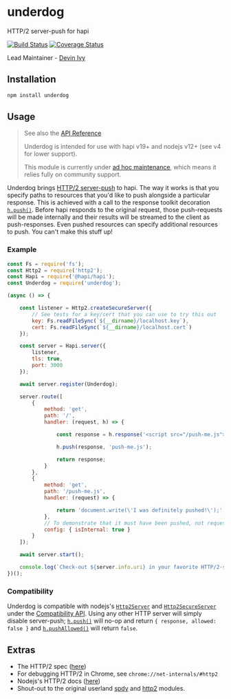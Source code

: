 # underdog
HTTP/2 server-push for hapi

[![Build Status](https://travis-ci.com/hapipal/underdog.svg?branch=master)](https://travis-ci.com/hapipal/underdog) [![Coverage Status](https://coveralls.io/repos/hapipal/underdog/badge.svg?branch=master&service=github)](https://coveralls.io/github/hapipal/underdog?branch=master)

Lead Maintainer - [Devin Ivy](https://github.com/devinivy)

## Installation
```sh
npm install underdog
```

## Usage
> See also the [API Reference](API.md)
>
> Underdog is intended for use with hapi v19+ and nodejs v12+ (see v4 for lower support).
>
> This module is currently under [ad hoc maintenance](https://github.com/hapipal/underdog/issues/17), which means it relies fully on community support.

Underdog brings [HTTP/2 server-push](http://httpwg.org/specs/rfc7540.html#PushResources) to hapi.  The way it works is that you specify paths to resources that you'd like to push alongside a particular response.  This is achieved with a call to the response toolkit decoration [`h.push()`](API.md#hpushresponse-path-headers).  Before hapi responds to the original request, those push-requests will be made internally and their results will be streamed to the client as push-responses.  Even pushed resources can specify additional resources to push.  You can't make this stuff up!

### Example
```js
const Fs = require('fs');
const Http2 = require('http2');
const Hapi = require('@hapi/hapi');
const Underdog = require('underdog');

(async () => {

    const listener = Http2.createSecureServer({
        // See tests for a key/cert that you can use to try this out
        key: Fs.readFileSync(`${__dirname}/localhost.key`),
        cert: Fs.readFileSync(`${__dirname}/localhost.cert`)
    });

    const server = Hapi.server({
        listener,
        tls: true,
        port: 3000
    });

    await server.register(Underdog);

    server.route([
        {
            method: 'get',
            path: '/',
            handler: (request, h) => {

                const response = h.response('<script src="/push-me.js"></script>');

                h.push(response, 'push-me.js');

                return response;
            }
        },
        {
            method: 'get',
            path: '/push-me.js',
            handler: (request) => {

                return 'document.write(\'I was definitely pushed!\');';
            },
            // To demonstrate that it must have been pushed, not requested directly
            config: { isInternal: true }
        }
    ]);

    await server.start();

    console.log(`Check-out ${server.info.uri} in your favorite HTTP/2-supporting client`);
})();
```

### Compatibility
Underdog is compatible with nodejs's [`Http2Server`](https://nodejs.org/api/http2.html#http2_http2_createserver_options_onrequesthandler) and [`Http2SecureServer`](https://nodejs.org/api/http2.html#http2_http2_createsecureserver_options_onrequesthandler) under the [Compatibility API](https://nodejs.org/api/http2.html#http2_compatibility_api).  Using any other HTTP server will simply disable server-push; [`h.push()`](API.md#hpushresponse-path-headers) will no-op and return `{ response, allowed: false }` and [`h.pushAllowed()`](API.md#hpushallowed) will return `false`.

## Extras
 - The HTTP/2 spec ([here](http://httpwg.org/specs/rfc7540.html))
 - For debugging HTTP/2 in Chrome, see `chrome://net-internals/#http2`
 - Nodejs's HTTP/2 docs ([here](https://nodejs.org/api/http2.html))
 - Shout-out to the original userland [spdy](https://github.com/indutny/node-spdy) and  [http2](https://github.com/molnarg/node-http2) modules.
